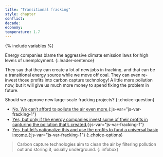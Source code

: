 ```yaml
---
title: "Transitional fracking"
style: chapter
conflict: 
decade: 
economy: 
temperature: 1.7
---
```


{% include variables %}


Energy companies blame the aggressive climate emission laws for high levels of unemployment. 
{:.leader-sentence}

They say that they can create a lot of new jobs in fracking, and that can be a transitional energy source while we move off coal. They can even re-invest those profits into carbon capture technology! A little more pollution now, but it will give us much more money to spend fixing the problem in future.

Should we approve new large-scale fracking projects?
{:.choice-question}

- [No. We can’t afford to pollute the air even more.](chapter_weak-reforms.html){:js-var="js-var-fracking-1"}
- [Yes, but only if the energy companies invest some of their profits in capturing the pollution that’s created.](chapter_green-is-the-new-gold.html){:js-var="js-var-fracking-1"}
- [Yes, but let’s nationalize this and use the profits to fund a universal basic income.](chapter_people-get-richer.html){:js-var="js-var-fracking-1"}
{:.choice-options}

> Carbon capture technologies aim to clean the air by filtering pollution out and storing it, usually underground.
{:.infobox}
